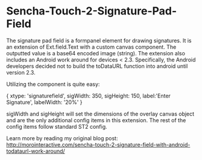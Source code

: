 Sencha-Touch-2-Signature-Pad-Field
==================================

The signature pad field is a formpanel element for drawing signatures. It is an extension of Ext.field.Text with a custom canvas component. The outputted value is a base64 encoded image (string). The extension also includes an Android work around for devices < 2.3. Specifically, the Android developers decided not to build the toDataURL function into android until version 2.3.

Utilizing the component is quite easy:

{
xtype: 'signaturefield',
sigWidth: 350,
sigHeight: 150,
label:'Enter Signature',
labelWidth: '20%'
}

sigWidth and sigHeight will set the dimensions of the overlay canvas object and are the only additional config items in this extension. The rest of the config items follow standard ST2 config.

Learn more by reading my original blog post: http://morointeractive.com/sencha-touch-2-signature-field-with-android-todataurl-work-around/